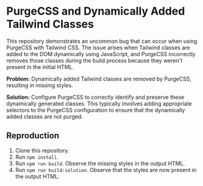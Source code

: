 # PurgeCSS and Dynamically Added Tailwind Classes

This repository demonstrates an uncommon bug that can occur when using PurgeCSS with Tailwind CSS.  The issue arises when Tailwind classes are added to the DOM dynamically using JavaScript, and PurgeCSS incorrectly removes those classes during the build process because they weren't present in the initial HTML.

**Problem:** Dynamically added Tailwind classes are removed by PurgeCSS, resulting in missing styles.

**Solution:** Configure PurgeCSS to correctly identify and preserve these dynamically generated classes.  This typically involves adding appropriate selectors to the PurgeCSS configuration to ensure that the dynamically added classes are not purged.

## Reproduction

1. Clone this repository.
2. Run `npm install`.
3. Run `npm run build`. Observe the missing styles in the output HTML.
4. Run `npm run build:solution`. Observe that the styles are now present in the output HTML.

